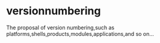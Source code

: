 # versionnumbering
The proposal of version numbering,such as platforms,shells,products,modules,applications,and so on...

